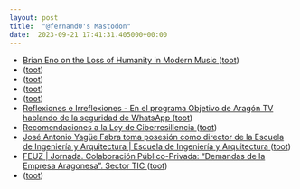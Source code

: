 ```yaml
---
layout: post
title:  "@fernand0's Mastodon"
date:  2023-09-21 17:41:31.405000+00:00
---
```

*  [Brian Eno on the Loss of Humanity in Modern Music ](https://www.openculture.com/2023/08/brian-eno-on-the-loss-of-humanity-in-modern-music.htm) ([toot](https://mastodon.social/@fernand0/111104366438026033))
*  [ ](https://mastodon.social/users/fernand0/statuses/111104347377182481/activity) ([toot](https://mastodon.social/users/fernand0/statuses/111104347377182481/activity))
*  [ ](https://nixnet.social/users/sl1200) ([toot](https://mastodon.social/@fernand0/111104232521217152))
*  [ ](https://nixnet.social/users/sl1200) ([toot](https://mastodon.social/@fernand0/111104168698703851))
*  [ ](https://mastodon.social/users/fernand0/statuses/111104165626656480/activity) ([toot](https://mastodon.social/users/fernand0/statuses/111104165626656480/activity))
*  [
         Reflexiones e Irreflexiones - En el programa Objetivo de Aragón TV hablando de la seguridad de WhatsApp
       ](http://fernand0.blogalia.com//historias/7876) ([toot](https://mastodon.social/@fernand0/111104055967001039))
*  [Recomendaciones a la Ley de Ciberresiliencia ](https://ivan.sanchezortega.es/politics/2023/08/30/recomendaciones-ley-ciberresiliencia.htm) ([toot](https://mastodon.social/@fernand0/111104041711966837))
*  [José Antonio Yagüe Fabra toma posesión como director de la Escuela de Ingeniería y Arquitectura \|  Escuela de Ingeniería y Arquitectura   ](https://eina.unizar.es/noticia/jose-antonio-yague-fabra-toma-posesion-como-director-de-la-escuela-de-ingenieria-y) ([toot](https://mastodon.social/@fernand0/111103913053373055))
*  [FEUZ \| Jornada.  Colaboración Público-Privada: “Demandas de la Empresa Aragonesa”. Sector TIC ](https://www.feuz.es/curso/jornada-colaboracion-publico-privada-demandas-de-la-empresa-aragonesa-sector-tic) ([toot](https://mastodon.social/@fernand0/111103623848671159))
*  [ ](https://mathstodon.xyz/@arivero) ([toot](https://mastodon.social/@fernand0/111103468085371608))
